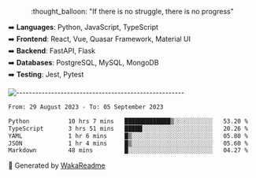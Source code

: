 <p align="center"> 
  :thought_balloon: "If there is no struggle, there is no progress"
</p>

<p align="left">
  ➡️ <strong>Languages</strong>: Python, JavaScript, TypeScript<br>
  ➡️ <strong>Frontend</strong>: React, Vue, Quasar Framework, Material UI<br>
  ➡️ <strong>Backend</strong>: FastAPI, Flask<br>
  ➡️ <strong>Databases</strong>: PostgreSQL, MySQL, MongoDB<br>
  ➡️ <strong>Testing</strong>: Jest, Pytest<br>
</p>

![-----------------------------------------------------](https://raw.githubusercontent.com/andreasbm/readme/master/assets/lines/vintage.png)

<!--START_SECTION:waka-->

```txt
From: 29 August 2023 - To: 05 September 2023

Python           10 hrs 7 mins   █████████████▒░░░░░░░░░░░   53.20 %
TypeScript       3 hrs 51 mins   █████░░░░░░░░░░░░░░░░░░░░   20.26 %
YAML             1 hr 6 mins     █▒░░░░░░░░░░░░░░░░░░░░░░░   05.80 %
JSON             1 hr 4 mins     █▒░░░░░░░░░░░░░░░░░░░░░░░   05.60 %
Markdown         48 mins         █░░░░░░░░░░░░░░░░░░░░░░░░   04.27 %
```

<!--END_SECTION:waka-->


🚀 Generated by [WakaReadme](https://github.com/athul/waka-readme)
